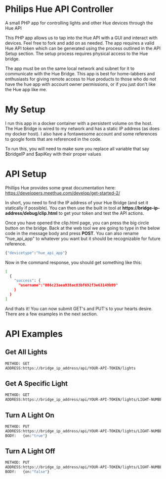 # Philips Hue API Controller
A small PHP app for controlling lights and other Hue devices through the Hue API

This PHP app allows us to tap into the Hue API with a GUI and interact with devices. Feel free to fork and add on as needed. The app requires a valid Hue API token which can be generated using the process outlined in the API Setup section. The setup process requires physical access to the Hue bridge.

The app must be on the same local network and subnet for it to communicate with the Hue Bridge. This app is best for home-labbers and enthusiasts for giving remote access to Hue products to those who do not have the hue app with account owner permissions, or if you just don't like the Hue app like me.

# My Setup
I run this app in a docker container with a persistent volume on the host. The Hue Bridge is wired to my network and has a static IP address (as does my docker host). I also have a fontawesome account and some references to google fonts that are referenced in the code.

To run this, you will need to make sure you replace all variable that say $bridgeIP and $apiKey with their proper values

# API Setup
Phillips Hue provides some great documentation here: https://developers.meethue.com/develop/get-started-2/

In short, you need to find the IP address of your Hue Bridge (and set it statically if possible). You can then use the built in tool at **https://bridge-ip-address/debug/clip.html** to get your token and test the API actions.
  
Once you have opened the clip.html page, you can press the big circle button on the bridge. Back at the web tool we are going to type in the below code in the message body and press **POST**. You can also rename "hue_api_app" to whatever you want but it should be recognizable for future reference.
  
```sh
{"devicetype":"hue_api_app"}
```

Now in the command response, you should get something like this:

```sh
[
  {
    "success": {
      "username":"086c23aea938ac83bf692f3e63149b99"
    }
  }
]
```

And thats it! You can now submit GET's and PUT's to your hearts desire. There are a few examples in the next section.

# API Examples

## Get All Lights
```sh
METHOD: GET
ADDRESS:https://bridge_ip_address/api/YOUR-API-TOKEN/lights
```
## Get A Specific Light
```sh
METHOD: GET
ADDRESS:https://bridge_ip_address/api/YOUR-API-TOKEN/lights/LIGHT-NUMBER
```
## Turn A Light On
```sh
METHOD: PUT
ADDRESS:https://bridge_ip_address/api/YOUR-API-TOKEN/lights/LIGHT-NUMBER/state
BODY:   {on:"true"}
```
## Turn A Light Off
```sh
METHOD: PUT
ADDRESS:https://bridge_ip_address/api/YOUR-API-TOKEN/lights/LIGHT-NUMBER/state
BODY:   {on:"false"}
```
